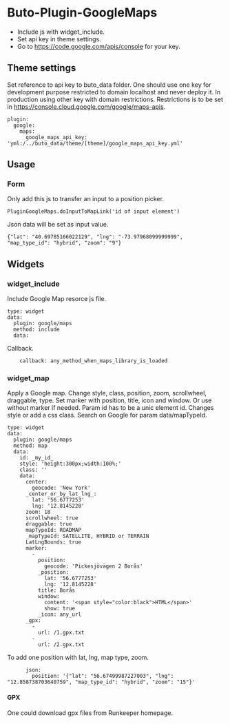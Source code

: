 # Buto-Plugin-GoogleMaps

<ul>
<li>Include js with widget_include.</li>
<li>Set api key in theme settings.</li>
<li>Go to <a href="https://code.google.com/apis/console">https://code.google.com/apis/console</a> for your key.</li>
</ul>

<a name="key_0"></a>

## Theme settings

<p>Set reference to api key to buto_data folder.
One should use one key for development purpose restricted to domain localhost and never deploy it.
In production using other key with domain restrictions.
Restrictions is to be set in <a href="https://console.cloud.google.com/google/maps-apis">https://console.cloud.google.com/google/maps-apis</a>. </p>
<pre><code>plugin:
  google:
    maps:
      google_maps_api_key: 'yml:/../buto_data/theme/[theme]/google_maps_api_key.yml'</code></pre>

<a name="key_1"></a>

## Usage



<a name="key_1_0"></a>

### Form

<p>Only add this js to transfer an input to a position picker.</p>
<pre><code>PluginGoogleMaps.doInputToMapLink('id of input element')</code></pre>
<p>Json data will be set as input value. </p>
<pre><code>{"lat": "40.69785166022129", "lng": "-73.97968099999999", "map_type_id": "hybrid", "zoom": "9"}</code></pre>

<a name="key_2"></a>

## Widgets



<a name="key_2_0"></a>

### widget_include

<p>Include Google Map resorce js file.</p>
<pre><code>type: widget
data:
  plugin: google/maps
  method: include
  data:</code></pre>
<p>Callback.</p>
<pre><code>    callback: any_method_when_maps_library_is_loaded</code></pre>

<a name="key_2_1"></a>

### widget_map

<p>Apply a Google map. 
Change style, class, position, zoom, scrollwheel, draggable, type. Set marker with position, title, icon and window. 
Or use without marker if needed.
Param id has to be a unic element id. 
Changes style or add a css class. 
Search on Google for param data/mapTypeId.</p>
<pre><code>type: widget
data:
  plugin: google/maps
  method: map
  data:
    id: _my_id_
    style: 'height:300px;width:100%;'
    class: ''
    data:
      center:
        geocode: 'New York'
      _center_or_by_lat_lng_:
        lat: '56.6777253'
        lng: '12.8145228'
      zoom: 18
      scrollwheel: true
      draggable: true
      mapTypeId: ROADMAP
      _mapTypeId: SATELLITE, HYBRID or TERRAIN
      LatLngBounds: true
      marker:
        -
          position:
            geocode: 'Pickesjövägen 2 Borås'
          _position:
            lat: '56.6777253'
            lng: '12.8145228'
          title: Borås
          window:
            content: '&lt;span style="color:black"&gt;HTML&lt;/span&gt;'
            show: true
          _icon: any_url
      _gpx:
        -
          url: /1.gpx.txt
        -
          url: /2.gpx.txt</code></pre>
<p>To add one position with lat, lng, map type, zoom.</p>
<pre><code>      json:
        position: '{"lat": "56.67499987227003", "lng": "12.858738703640759", "map_type_id": "hybrid", "zoom": "15"}'</code></pre>

<a name="key_2_1_0"></a>

#### GPX

<p>One could download gpx files from Runkeeper homepage.</p>

